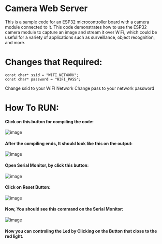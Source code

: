 # Camera Web Server
This is a sample code for an ESP32 microcontroller board with a camera module connected to it.
This code demonstrates how to use the ESP32 camera module to capture an image and stream it over WiFi, which could be useful for a variety of applications such as surveillance, object recognition, and more.


# Changes that Required:

`const char* ssid = "WIFI_NETWORK";` <br>
`const char* password = "WIFI_PASS";` <br>


Change ssid to your WIFI Network
Change pass to your network password

# How To RUN:

#### Click on this button for compiling the code:  <br>
![image](https://user-images.githubusercontent.com/76903853/236200840-fb242ca4-5ba9-4a60-b0c9-c165ff2ba3b9.png)

#### After the compiling ends, It should look like this on the output: <br>
![image](https://user-images.githubusercontent.com/76903853/236426487-aeec3cf7-5e4e-4b1d-9fb7-75d3e2d3b64d.png)

#### Open Serial Monitor, by click this button: <br>
![image](https://user-images.githubusercontent.com/76903853/236426240-da57971c-684e-4442-b519-90536e79bc6d.png)

#### Click on Reset Button: <br>
![image](https://user-images.githubusercontent.com/76903853/236427674-db04422e-c951-467c-84fc-641df776c93b.png)

#### Now, You should see this command on the Serial Monitor:
![image](https://user-images.githubusercontent.com/76903853/236427793-0cb3f5e5-ee99-4b2d-a3fa-4b796b28abe3.png)

#### Now you can controling the Led by Clicking on the Button that close to the red light.


